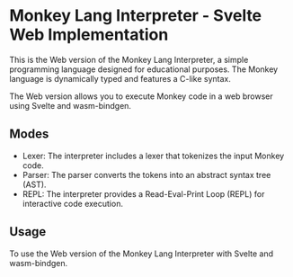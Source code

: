 
# Monkey Lang Interpreter - Svelte Web Implementation

This is the Web version of the Monkey Lang Interpreter, a simple programming language designed for educational purposes. The Monkey language is dynamically typed and features a C-like syntax.

The Web version allows you to execute Monkey code in a web browser using Svelte and wasm-bindgen.

## Modes

- Lexer: The interpreter includes a lexer that tokenizes the input Monkey code.
- Parser: The parser converts the tokens into an abstract syntax tree (AST).
- REPL: The interpreter provides a Read-Eval-Print Loop (REPL) for interactive code execution.

## Usage

To use the Web version of the Monkey Lang Interpreter with Svelte and wasm-bindgen.
